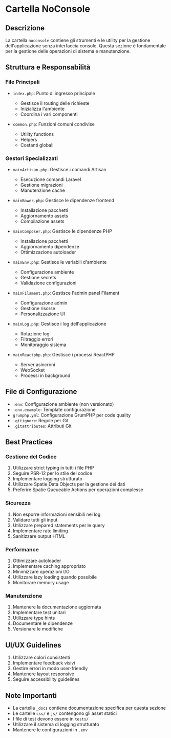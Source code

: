 # Cartella NoConsole

## Descrizione
La cartella `noconsole` contiene gli strumenti e le utility per la gestione dell'applicazione senza interfaccia console. Questa sezione è fondamentale per la gestione delle operazioni di sistema e manutenzione.

## Struttura e Responsabilità

### File Principali
- `index.php`: Punto di ingresso principale
  - Gestisce il routing delle richieste
  - Inizializza l'ambiente
  - Coordina i vari componenti

- `common.php`: Funzioni comuni condivise
  - Utility functions
  - Helpers
  - Costanti globali

### Gestori Specializzati
- `mainArtisan.php`: Gestisce i comandi Artisan
  - Esecuzione comandi Laravel
  - Gestione migrazioni
  - Manutenzione cache

- `mainBower.php`: Gestisce le dipendenze frontend
  - Installazione pacchetti
  - Aggiornamento assets
  - Compilazione assets

- `mainComposer.php`: Gestisce le dipendenze PHP
  - Installazione pacchetti
  - Aggiornamento dipendenze
  - Ottimizzazione autoloader

- `mainEnv.php`: Gestisce le variabili d'ambiente
  - Configurazione ambiente
  - Gestione secrets
  - Validazione configurazioni

- `mainFilament.php`: Gestisce l'admin panel Filament
  - Configurazione admin
  - Gestione risorse
  - Personalizzazione UI

- `mainLog.php`: Gestisce i log dell'applicazione
  - Rotazione log
  - Filtraggio errori
  - Monitoraggio sistema

- `mainReactphp.php`: Gestisce i processi ReactPHP
  - Server asincroni
  - WebSocket
  - Processi in background

## File di Configurazione
- `.env`: Configurazione ambiente (non versionato)
- `.env.example`: Template configurazione
- `grumphp.yml`: Configurazione GrumPHP per code quality
- `.gitignore`: Regole per Git
- `.gitattributes`: Attributi Git

## Best Practices

### Gestione del Codice
1. Utilizzare strict typing in tutti i file PHP
2. Seguire PSR-12 per lo stile del codice
3. Implementare logging strutturato
4. Utilizzare Spatie Data Objects per la gestione dei dati
5. Preferire Spatie Queueable Actions per operazioni complesse

### Sicurezza
1. Non esporre informazioni sensibili nei log
2. Validare tutti gli input
3. Utilizzare prepared statements per le query
4. Implementare rate limiting
5. Sanitizzare output HTML

### Performance
1. Ottimizzare autoloader
2. Implementare caching appropriato
3. Minimizzare operazioni I/O
4. Utilizzare lazy loading quando possibile
5. Monitorare memory usage

### Manutenzione
1. Mantenere la documentazione aggiornata
2. Implementare test unitari
3. Utilizzare type hints
4. Documentare le dipendenze
5. Versionare le modifiche

## UI/UX Guidelines
1. Utilizzare colori consistenti
2. Implementare feedback visivi
3. Gestire errori in modo user-friendly
4. Mantenere layout responsive
5. Seguire accessibility guidelines

## Note Importanti
- La cartella `_docs` contiene documentazione specifica per questa sezione
- Le cartelle `css/` e `js/` contengono gli asset statici
- I file di test devono essere in `tests/`
- Utilizzare il sistema di logging strutturato
- Mantenere le configurazioni in `.env` 
